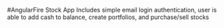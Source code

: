 #AngularFire Stock App
Includes simple email login authentication,
user is able to add cash to balance,
create portfolios, and purchase/sell stocks
